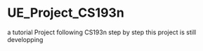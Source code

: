 # UE_Project_CS193n
a tutorial Project following CS193n step by step
this project is still developping
